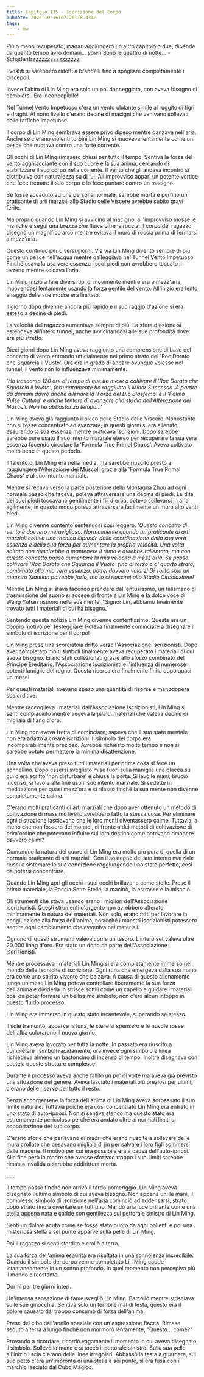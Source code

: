 ```yaml
---
title: Capitolo 135 - Iscrizione del Corpo
pubDate: 2025-10-16T07:28:18.434Z
tags:
    - mw
---
```



Più o meno recuperato, magari aggiungerò un altro capitolo o due, dipende da quanto tempo avrò domani... *yawn*
Sono le quattro di notte...
-Schadenfrzzzzzzzzzzzzzzzz


I vestiti si sarebbero ridotti a brandelli fino a spogliare completamente i discepoli.


Invece l'abito di Lin Ming era solo un po' danneggiato, non aveva bisogno di cambiarsi. Era inconcepibile!


Nel Tunnel Vento Impetuoso c'era un vento ululante simile al ruggito di tigri e draghi. Al nono livello c'erano decine di macigni che venivano sollevati dalle raffiche impetuose.


Il corpo di Lin Ming sembrava essere privo dipeso mentre danzava nell'aria. Anche se c'erano violenti turbini Lin Ming si muoveva lentamente come un pesce che nuotava contro una forte corrente.


Gli occhi di Lin Ming rimasero chiusi per tutto il tempo. Sentiva la forza del vento agghiacciante con il suo cuore e la sua anima, cercando di stabilizzare il suo corpo nella corrente. Il vento che gli andava incontro si distribuiva con naturalezza su di lui. All'improvviso apparì un potente vortice che fece tremare il suo corpo e lo fece puntare contro un macigno.


Se fosse accaduto ad una persona normale, sarebbe morta e perfino un praticante di arti marziali allo Stadio delle Viscere avrebbe subito gravi ferite.


Ma proprio quando Lin Ming si avvicinò al macigno, all'improvviso mosse le maniche e seguì una brezza che fluiva oltre la roccia. Il corpo del ragazzo disegnò un magnifico arco mentre evitava il muro di roccia prima di fermarsi a mezz'aria.


Questo continuò per diversi giorni. Via via Lin Ming diventò sempre di più come un pesce nell'acqua mentre galleggiava nel Tunnel Vento Impetuoso. Finché usava la usa vera essenza i suoi piedi non avrebbero toccato il terreno mentre solcava l'aria.


Lin Ming iniziò a fare diversi tipi di movimento mentre era a mezz'aria, muovendosi lentamente usando la forza gentile del vento. All'inizio era lento e raggio delle sue mosse era limitato.


Il giorno dopo divenne ancora più rapido e il suo raggio d'azione si era esteso a decine di piedi.


La velocità del ragazzo aumentava sempre di più. La sfera d'azione si estendeva all'intero tunnel, anche avvicinandosi alle sue profondità dove era più stretto.


Dieci giorni dopo Lin Ming aveva raggiunto una comprensione di base del concetto di vento entrando ufficialmente nel primo strato del 'Roc Dorato che Squarcia il Vuoto'. Ora era in grado di andare ovunque volesse nel tunnel, il vento non lo influenzava minimamente.


<em>'Ho trascorso 120 ore di tempo di questo mese a coltivare il 'Roc Dorato che Squarcia il Vuoto', fortunatamente ho raggiunto il Minor Successo. A partire da domani dovrò anche allenare la 'Forza del Dio Blasfemo' e il 'Palmo Pulse Cutting' e anche tentare di avanzare allo stadio dell'Alterazione dei Muscoli. Non ho abbastanza tempo...'</em>


Lin Ming aveva già raggiunto il picco dello Stadio delle Viscere. Nonostante non si fosse concentrato ad avanzare, in questi giorni si era allenato esaurendo la sua essenza mentre praticava iscrizioni. Dopo sarebbe avrebbe pure usato il suo intento marziale etereo per recuperare la sua vera essenza facendo circolare la 'Formula True Primal Chaos'. Aveva coltivato molto bene in questo periodo.


Il talento di Lin Ming era nella media, ma sarebbe riuscito presto a raggiungere l'Alterazione dei Muscoli grazie alla 'Formula True Primal Chaos' e al suo intento marziale.


Mentre si recava verso la parte posteriore della Montagna Zhou ad ogni normale passo che faceva, poteva attraversare una decina di piedi. Le dita dei suoi piedi toccavano gentilmente i fili d'erba, poteva sollevarsi in aria agilmente; in questo modo poteva attraversare facilmente un muro alto venti piedi.


Lin Ming divenne contento sentendosi così leggero. <em>'Questo concetto di vento è davvero meraviglioso. Normalmente quando un praticante di arti marziali coltiva una tecnica dipende dalla coordinazione della sua vera essenza e della sua forza per aumentare la propria velocità.</em>
<em>Una volta saltato non riuscirebbe a mantenere il ritmo e avrebbe rallentato, ma con questo concetto posso aumentare la mia velocità a mezz'aria. Se posso coltivare 'Roc Dorato che Squarcia il Vuoto' fino al terzo o al quarto strato, combinato alla mia vera essenza, potrei davvero volare! Di solito solo un maestro Xiantian potrebbe farlo, ma io ci riuscirei allo Stadio Circolazione!'</em>


Mentre Lin Ming si stava facendo prendere dall'entusiasmo, un talismano di trasmissione del suono si accese di fronte a Lin Ming e la dolce voce di Wang Yuhan risuonò nella sua mente. "Signor Lin, abbiamo finalmente trovato tutti i materiali di cui ha bisogno."


Sentendo questa notizia Lin Ming divenne contentissimo. Questa era un doppio motivo per festeggiare! Poteva finalmente cominciare a disegnare il simbolo di iscrizione per il corpo!


Lin Ming prese una scorciatoia dritto verso l'Associazione Iscrizionisti. Dopo aver completato molti simboli finalmente aveva recuperato i materiali di cui aveva bisogno. Erano stati collezionati grazie allo sforzo combinato del Principe Ereditario, l'Associazione Iscrizionisti e l'influenza di numerose potenti famiglie del regno.
Questa ricerca era finalmente finita dopo quasi un mese!


Per questi materiali avevano speso una quantità di risorse e manodopera sbalorditive.


Mentre raccoglieva i materiali dall'Associazione Iscrizionisti, Lin Ming si sentì compiaciuto mentre vedeva la pila di materiali che valeva decine di migliaia di liang d'oro.


Lin Ming non aveva fretta di cominciare; sapeva che il suo stato mentale non era adatto a creare iscrizioni. Il simbolo del corpo era incomparabilmente prezioso. Avrebbe richiesto molto tempo e non si sarebbe potuto permettere la minima disattenzione.


Una volta che aveva preso tutti i materiali per prima cosa si fece un sonnellino. Dopo essersi svegliato mise fuori sulla maniglia una placca su cui c'era scritto 'non disturbare' e chiuse la porta. Si lavò le mani, bruciò incenso, si lavò e alla fine usò il suo intento marziale. Si sedette in meditazione per quasi mezz'ora e si rilassò finché la sua mente non divenne completamente calma.


C'erano molti praticanti di arti marziali che dopo aver ottenuto un metodo di coltivazione di massimo livello avrebbero fatto la stessa cosa. Per eliminare ogni distrazione lasciavano che le loro menti diventassero calme. Tuttavia, a meno che non fossero dei monaci, di fronte a dei metodi di coltivazione di prim'ordine che potevano influire sul loro destino come potevano rimanere davvero calmi?


Comunque la natura del cuore di Lin Ming era molto più pura di quella di un normale praticante di arti marziali. Con il sostegno del suo intento marziale riuscì a sistemare la sua condizione raggiungendo uno stato perfetto, così da potersi concentrare.


Quando Lin Ming aprì gli occhi i suoi occhi brillavano come stelle. Prese il primo materiale, la Roccia Sette Stelle, la macinò, la estrasse e la mischiò.


Gli strumenti che stava usando erano i migliori dell'Associazione Iscrizionisti. Questi strumenti d'argento non avrebbero alterato minimamente la natura dei materiali. Non solo, erano fatti per lavorare in congiunzione alla forza dell'anima, cosicché i maestri iscrizionisti potessero sentire ogni cambiamento che avveniva nei materiali.


Ognuno di questi strumenti valeva come un tesoro. L'intero set valeva oltre 20.000 liang d'oro. Era stato un dono da parte dell'Associazione Iscrizionisti.


Mentre processava i materiali Lin Ming si era completamente immerso nel mondo delle tecniche di iscrizione.
Ogni runa che emergeva dalla sua mano era come uno spirito vivente che balzava. A causa di questo allenamento lungo un mese Lin Ming poteva controllare liberamente la sua forza dell'anima e dividerla in strisce sottili come un capello e guidare i materiali così da poter formare un bellissimo simbolo; non c'era alcun intoppo in questo fluido processo.


Lin Ming era immerso in questo stato incantevole, superando sé stesso.


Il sole tramontò, apparve la luna, le stelle si spensero e le nuvole rosee dell'alba colorarono il nuovo giorno.


Lin Ming aveva lavorato per tutta la notte. In passato era riuscito a completare i simboli rapidamente, ora invece ogni simbolo e linea richiedeva almeno un bastoncino di incenso di tempo. Inoltre disegnava con cautela queste strutture complesse.


Durante il processo aveva anche fallito un po' di volte ma aveva già previsto una situazione del genere. Aveva lasciato i materiali più preziosi per ultimi; c'erano delle riserve per tutto il resto.


Senza accorgersene la forza dell'anima di Lin Ming aveva sorpassato il suo limite naturale. Tuttavia poiché era così concentrato Lin Ming era entrato in uno stato di auto-ipnosi. Non si sentiva stanco ma questo stato era estremamente pericoloso perché era andato oltre ai normali limiti di sopportazione del suo corpo.


C'erano storie che parlavano di madri che erano riuscite a sollevare delle mura crollate che pesavano migliaia di jin per salvare i loro figli sommersi dalle macerie. Il motivo per cui era possibile era a causa dell'auto-ipnosi. Alla fine però la madre che avesse sforzato troppo i suoi limiti sarebbe rimasta invalida o sarebbe addirittura morta.


.....


Il tempo passò finché non arrivò il tardo pomeriggio.
Lin Ming aveva disegnato l'ultimo simbolo di cui aveva bisogno. Non appena unì le mani, il complesso simbolo di iscrizione nell'aria cominciò ad addensarsi, strato dopo strato fino a diventare un tutt'uno. Mandò una luce brillante come una stella appena nata e cadde con gentilezza sul pettorale sinistro di Lin Ming.


Sentì un dolore acuto come se fosse stato punto da aghi bollenti e poi una misteriosa stella a sei punte apparve sulla pelle di Lin Ming.


Poi il ragazzo si sentì stordito e crollò a terra.


La sua forza dell'anima esaurita era risultata in una sonnolenza incredibile. Quando il simbolo del corpo venne completato Lin Ming cadde istantaneamente in un sonno profondo.
In quel momento non percepiva più il mondo circostante.


Dormì per tre giorni interi.


Un'intensa sensazione di fame svegliò Lin Ming. Barcollò mentre strisciava sulle sue ginocchia. Sentiva solo un terribile mal di testa, questo era il dolore causato dal troppo consumo di forza dell'anima.


Prese del cibo dall'anello spaziale con un'espressione fiacca. Rimase seduto a terra a lungo finché non mormorò lentamente, "Questo... come?"


Provando a ricordare, ricordò vagamente il momento in cui aveva disegnato il simbolo. Sollevò la mano e si toccò il pettorale sinistro. Sulla sua pelle all'inizio liscia c'erano delle linee irregolari. Abbassò la testa a guardare, sul suo petto c'era un'impronta di una stella a sei punte, si era fusa con il marchio lasciato dal Cubo Magico.
                                


                                



